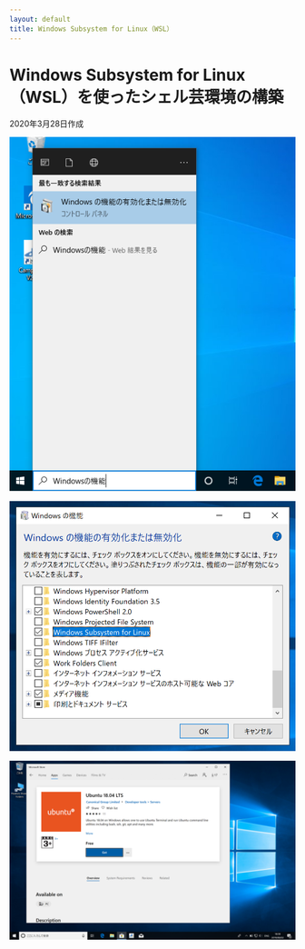 ```yaml
---
layout: default
title: Windows Subsystem for Linux（WSL）
---
```



# Windows Subsystem for Linux（WSL）を使ったシェル芸環境の構築

2020年3月28日作成

![windows_function.png](figs/windows_function.png)

![wsl_enable](figs/wsl_enable.png)

![ubuntu18_download.png](figs/ubuntu18_download.png)

